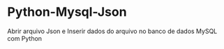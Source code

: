 # Python-Mysql-Json

Abrir arquivo Json e Inserir dados do arquivo no banco de dados MySQL com Python

